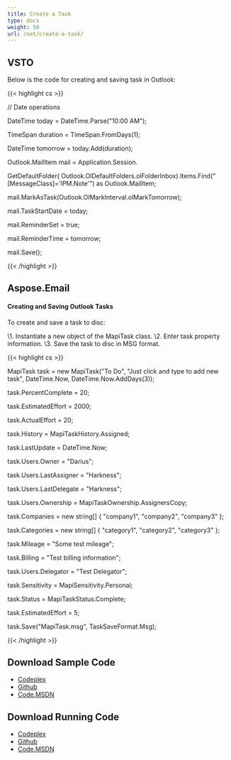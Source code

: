 ```yaml
---
title: Create a Task
type: docs
weight: 50
url: /net/create-a-task/
---
```



## **VSTO**
Below is the code for creating and saving task in Outlook:

{{< highlight cs >}}

   // Date operations

  DateTime today = DateTime.Parse("10:00 AM");

  TimeSpan duration = TimeSpan.FromDays(1);

  DateTime tomorrow = today.Add(duration);

  Outlook.MailItem mail = Application.Session.

  GetDefaultFolder( Outlook.OlDefaultFolders.olFolderInbox).Items.Find("[MessageClass]='IPM.Note'") as Outlook.MailItem;

  mail.MarkAsTask(Outlook.OlMarkInterval.olMarkTomorrow);

  mail.TaskStartDate = today;

  mail.ReminderSet = true;

  mail.ReminderTime = tomorrow;

  mail.Save();


{{< /highlight >}}
## **Aspose.Email**
#### **Creating and Saving Outlook Tasks**
To create and save a task to disc:

\1. Instantiate a new object of the MapiTask class.
\2. Enter task property information.
\3. Save the task to disc in MSG format.

{{< highlight cs >}}

   MapiTask task = new MapiTask("To Do", "Just click and type to add new task", DateTime.Now, DateTime.Now.AddDays(3));

  task.PercentComplete = 20;

  task.EstimatedEffort = 2000;

  task.ActualEffort = 20;

  task.History = MapiTaskHistory.Assigned;

  task.LastUpdate = DateTime.Now;

  task.Users.Owner = "Darius";

  task.Users.LastAssigner = "Harkness";

  task.Users.LastDelegate = "Harkness";

  task.Users.Ownership = MapiTaskOwnership.AssignersCopy;

  task.Companies = new string[] { "company1", "company2", "company3" };

  task.Categories = new string[] { "category1", "category2", "category3" };

  task.Mileage = "Some test mileage";

  task.Billing = "Test billing information";

  task.Users.Delegator = "Test Delegator";

  task.Sensitivity = MapiSensitivity.Personal;

  task.Status = MapiTaskStatus.Complete;

  task.EstimatedEffort = 5;

  task.Save("MapiTask.msg", TaskSaveFormat.Msg);


{{< /highlight >}}
## **Download Sample Code**
- [Codeplex](https://asposevsto.codeplex.com/releases/view/616980)
- [Github](https://github.com/aspose-email/Aspose.Email-for-.NET/releases/tag/AsposeEmailVsVSTOv1.1)
- [Code.MSDN](https://code.msdn.microsoft.com/AsposeEmail-Vs-VSTO-fa535977)
## **Download Running Code**
- [Codeplex](https://asposevsto.codeplex.com/SourceControl/latest#Aspose.Email)
- [Github](https://github.com/aspose-email/Aspose.Email-for-.NET/tree/master/Plugins/Aspose.Email%20Vs%20VSTO%20Outlook/Code%20Comparison%20of%20Common%20Features/Create%20a%20Task)
- [Code.MSDN](https://code.msdn.microsoft.com/AsposeEmail-Vs-VSTO-fa535977/view/SourceCode#content)
